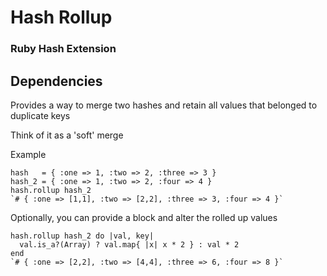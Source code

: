 # Hash Rollup

### Ruby Hash Extension

## Dependencies

Provides a way to merge two hashes and retain all values that belonged to duplicate keys

Think of it as a 'soft' merge

Example

    hash   = { :one => 1, :two => 2, :three => 3 }
    hash_2 = { :one => 1, :two => 2, :four => 4 }
    hash.rollup hash_2
    `# { :one => [1,1], :two => [2,2], :three => 3, :four => 4 }`

Optionally, you can provide a block and alter the rolled up values

    hash.rollup hash_2 do |val, key|
      val.is_a?(Array) ? val.map{ |x| x * 2 } : val * 2
    end
    `# { :one => [2,2], :two => [4,4], :three => 6, :four => 8 }`
